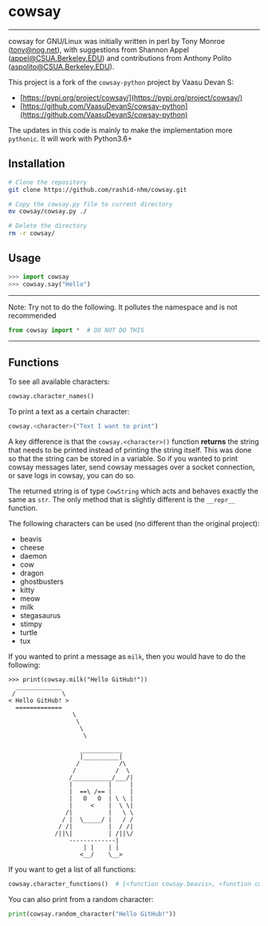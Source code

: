# cowsay
---

cowsay for GNU/Linux was initially written in perl by Tony Monroe (tony@nog.net), with suggestions from Shannon Appel (appel@CSUA.Berkeley.EDU) and contributions from Anthony Polito (aspolito@CSUA.Berkeley.EDU).


This project is a fork of the `cowsay-python` project by Vaasu Devan S:
- [https://pypi.org/project/cowsay/](https://pypi.org/project/cowsay/)
- [https://github.com/VaasuDevanS/cowsay-python](https://github.com/VaasuDevanS/cowsay-python)


The updates in this code is mainly to make the implementation more `pythonic`. It will work with Python3.6+


## Installation
```bash
# Clone the repository
git clone https://github.com/rashid-nhm/cowsay.git

# Copy the cowsay.py file to current directory
mv cowsay/cowsay.py ./

# Delete the directory
rm -r cowsay/
```

## Usage
```python
>>> import cowsay
>>> cowsay.say("Hello")
```

---
Note: Try not to do the following. It pollutes the namespace and is not recommended
```python
from cowsay import *  # DO NOT DO THIS
```
---

## Functions
To see all available characters:
```python
cowsay.character_names()
```

To print a text as a certain character:
```python
cowsay.<character>("Text I want to print")
```
A key difference is that the `cowsay.<character>()` function **returns** the string that needs to be printed
instead of printing the string itself. This was done so that the string can be stored in a variable. So if you
wanted to print cowsay messages later, send cowsay messages over a socket connection, or save logs in cowsay, 
you can do so.

The returned string is of type `CowString` which acts and behaves exactly the same as `str`. The only method that
is slightly different is the `__repr__` function.

The following characters can be used (no different than the original project):
- beavis
- cheese
- daemon
- cow
- dragon
- ghostbusters
- kitty
- meow
- milk  
- stegasaurus
- stimpy
- turtle 
- tux

If you wanted to print a message as `milk`, then you would have to do the following:
```
>>> print(cowsay.milk("Hello GitHub!"))
  _____________
 /             \
< Hello GitHub! >
  =============
                  \
                   \
                    \
                     \
                     
                    ____________ 
                    |__________|
                   /           /\
                  /           /  \
                 /___________/___/|
                 |          |     |
                 |  ==\ /== |     |
                 |   O   O  | \ \ |
                 |     <    |  \ \|
                /|          |   \ \
               / |  \_____/ |   / /
              / /|          |  / /|
             /||\|          | /||\/
                 -------------|   
                     | |    | | 
                    <__/    \__>
```

If you want to get a list of all functions:
```python
cowsay.character_functions()  # [<function cowsay.beavis>, <function cowsay.cheese>, ...]
```

You can also print from a random character:
```python
print(cowsay.random_character("Hello GitHub!"))
```
